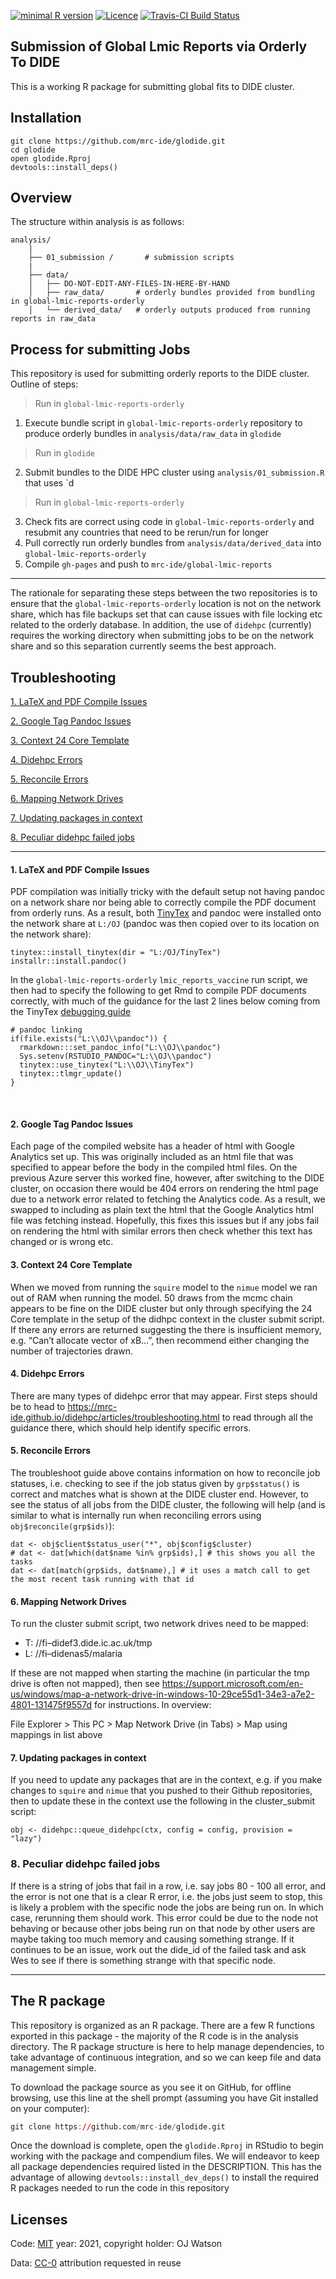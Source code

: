 
<!-- README.md is generated from README.Rmd. Please edit that file -->

[![minimal R
version](https://img.shields.io/badge/R%3E%3D-4.1.0-brightgreen.svg)](https://cran.r-project.org/)
[![Licence](https://img.shields.io/github/license/mashape/apistatus.svg)](http://choosealicense.com/licenses/mit/)
[![Travis-CI Build
Status](https://travis-ci.org/mrc-ide/glodide.png?branch=master)](https://travis-ci.org/mrc-ide/glodide)

## Submission of Global Lmic Reports via Orderly To DIDE

This is a working R package for submitting global fits to DIDE cluster.

## Installation

    git clone https://github.com/mrc-ide/glodide.git
    cd glodide
    open glodide.Rproj
    devtools::install_deps()

## Overview

The structure within analysis is as follows:

    analysis/
        |
        ├── 01_submission /       # submission scripts 
        |
        ├── data/
        │   ├── DO-NOT-EDIT-ANY-FILES-IN-HERE-BY-HAND
        │   ├── raw_data/       # orderly bundles provided from bundling in global-lmic-reports-orderly
        │   └── derived_data/   # orderly outputs produced from running reports in raw_data

## Process for submitting Jobs

This repository is used for submitting orderly reports to the DIDE
cluster. Outline of steps:

> Run in `global-lmic-reports-orderly`

1.  Execute bundle script in `global-lmic-reports-orderly` repository to
    produce orderly bundles in `analysis/data/raw_data` in `glodide`

> Run in `glodide`

2.  Submit bundles to the DIDE HPC cluster using
    `analysis/01_submission.R` that uses \`d

> Run in `global-lmic-reports-orderly`

3.  Check fits are correct using code in `global-lmic-reports-orderly`
    and resubmit any countries that need to be rerun/run for longer
4.  Pull correctly run orderly bundles from `analysis/data/derived_data`
    into `global-lmic-reports-orderly`
5.  Compile `gh-pages` and push to `mrc-ide/global-lmic-reports`

------------------------------------------------------------------------

The rationale for separating these steps between the two repositories is
to ensure that the `global-lmic-reports-orderly` location is not on the
network share, which has file backups set that can cause issues with
file locking etc related to the orderly database. In addition, the use
of `didehpc` (currently) requires the working directory when submitting
jobs to be on the network share and so this separation currently seems
the best approach.

## Troubleshooting

[1. LaTeX and PDF Compile Issues](#1-latex-and-pdf-compile-issues)

[2. Google Tag Pandoc Issues](#2-google-tag-pandoc-issues)

[3. Context 24 Core Template](#3-context-24-core-template)

[4. Didehpc Errors](#4-didehpc-errors)

[5. Reconcile Errors](#5-reconcile-errors)

[6. Mapping Network Drives](#6-mapping-network-drives)

[7. Updating packages in context](#7-updating-packages-in-context)

[8. Peculiar didehpc failed jobs](#8-peculiar-didehpc-failed-jobs)

------------------------------------------------------------------------

#### 1. LaTeX and PDF Compile Issues

PDF compilation was initially tricky with the default setup not having
pandoc on a network share nor being able to correctly compile the PDF
document from orderly runs. As a result, both
[TinyTex](https://yihui.org/tinytex/) and pandoc were installed onto the
network share at `L:/OJ` (pandoc was then copied over to its location on
the network share):

    tinytex::install_tinytex(dir = "L:/OJ/TinyTex")
    installr::install.pandoc()

In the `global-lmic-reports-orderly` `lmic_reports_vaccine` run script,
we then had to specify the following to get Rmd to compile PDF documents
correctly, with much of the guidance for the last 2 lines below coming
from the TinyTex [debugging
guide](https://yihui.org/tinytex/r/#debugging)

    # pandoc linking
    if(file.exists("L:\\OJ\\pandoc")) {
      rmarkdown:::set_pandoc_info("L:\\OJ\\pandoc")
      Sys.setenv(RSTUDIO_PANDOC="L:\\OJ\\pandoc")
      tinytex::use_tinytex("L:\\OJ\\TinyTex")
      tinytex::tlmgr_update()
    }

<br>

#### 2. Google Tag Pandoc Issues

Each page of the compiled website has a header of html with Google
Analytics set up. This was originally included as an html file that was
specified to appear before the body in the compiled html files. On the
previous Azure server this worked fine, however, after switching to the
DIDE cluster, on occasion there would be 404 errors on rendering the
html page due to a network error related to fetching the Analytics code.
As a result, we swapped to including as plain text the html that the
Google Analytics html file was fetching instead. Hopefully, this fixes
this issues but if any jobs fail on rendering the html with similar
errors then check whether this text has changed or is wrong etc.

#### 3. Context 24 Core Template

When we moved from running the `squire` model to the `nimue` model we
ran out of RAM when running the model. 50 draws from the mcmc chain
appears to be fine on the DIDE cluster but only through specifying the
24 Core template in the setup of the didhpc context in the cluster
submit script. If there any errors are returned suggesting the there is
insufficient memory, e.g. “Can’t allocate vector of xB…”, then recommend
either changing the number of trajectories drawn.

#### 4. Didehpc Errors

There are many types of didehpc error that may appear. First steps
should be to head to
<https://mrc-ide.github.io/didehpc/articles/troubleshooting.html> to
read through all the guidance there, which should help identify specific
errors.

#### 5. Reconcile Errors

The troubleshoot guide above contains information on how to reconcile
job statuses, i.e. checking to see if the job status given by
`grp$status()` is correct and matches what is shown at the DIDE cluster
end. However, to see the status of all jobs from the DIDE cluster, the
following will help (and is similar to what is internally run when
reconciling errors using `obj$reconcile(grp$ids)`):

    dat <- obj$client$status_user("*", obj$config$cluster)
    # dat <- dat[which(dat$name %in% grp$ids),] # this shows you all the tasks
    dat <- dat[match(grp$ids, dat$name),] # it uses a match call to get the most recent task running with that id

#### 6. Mapping Network Drives

To run the cluster submit script, two network drives need to be mapped:

-   T: //fi–didef3.dide.ic.ac.uk/tmp
-   L: //fi–didenas5/malaria

If these are not mapped when starting the machine (in particular the tmp
drive is often not mapped), then see
<https://support.microsoft.com/en-us/windows/map-a-network-drive-in-windows-10-29ce55d1-34e3-a7e2-4801-131475f9557d>
for instructions. In overview:

File Explorer &gt; This PC &gt; Map Network Drive (in Tabs) &gt; Map
using mappings in list above

#### 7. Updating packages in context

If you need to update any packages that are in the context, e.g. if you
make changes to `squire` and `nimue` that you pushed to their Github
repositories, then to update these in the context use the following in
the cluster\_submit script:

    obj <- didehpc::queue_didehpc(ctx, config = config, provision = "lazy")

### 8. Peculiar didehpc failed jobs

If there is a string of jobs that fail in a row, i.e. say jobs 80 - 100
all error, and the error is not one that is a clear R error, i.e. the
jobs just seem to stop, this is likely a problem with the specific node
the jobs are being run on. In which case, rerunning them should work.
This error could be due to the node not behaving or because other jobs
being run on that node by other users are maybe taking too much memory
and causing something strange. If it continues to be an issue, work out
the dide\_id of the failed task and ask Wes to see if there is something
strange with that specific node.

------------------------------------------------------------------------

## The R package

This repository is organized as an R package. There are a few R
functions exported in this package - the majority of the R code is in
the analysis directory. The R package structure is here to help manage
dependencies, to take advantage of continuous integration, and so we can
keep file and data management simple.

To download the package source as you see it on GitHub, for offline
browsing, use this line at the shell prompt (assuming you have Git
installed on your computer):

``` r
git clone https://github.com/mrc-ide/glodide.git
```

Once the download is complete, open the `glodide.Rproj` in RStudio to
begin working with the package and compendium files. We will endeavor to
keep all package dependencies required listed in the DESCRIPTION. This
has the advantage of allowing `devtools::install_dev_deps()` to install
the required R packages needed to run the code in this repository

## Licenses

Code: [MIT](http://opensource.org/licenses/MIT) year: 2021, copyright
holder: OJ Watson

Data: [CC-0](http://creativecommons.org/publicdomain/zero/1.0/)
attribution requested in reuse
